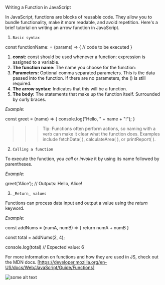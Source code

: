 Writing a Function in JavaScript

In JavaScript, functions are blocks of reusable code. They allow you to bundle functionality, make it more readable, and avoid repetition. Here's a brief tutorial on writing an arrow function in JavaScript.

1. ```Basic syntax```

const functionName: = (params) => {
  // code to be executed
}

1. **const:** const should be used whenever a function: expression is assigned to a variable.
2. **The function name:** The name you choose for the function:
3. **Parameters:** Optional comma separated parameters. This is the data passed into the function. If there are no parameters, the () is still required.
4. **The arrow syntax:** Indicates that this will be a function.
5. **The body:** The statements that make up the function itself. Surrounded by curly braces.

_Example_:

const greet = (name) => {
  console.log("Hello, " + name + "!");
}

>>> Tip: Functions often perform actions, so naming with a verb can make it clear what the function does. Examples include fetchData( ), calculateArea( ), or printReport( ). 


2. ```Calling a function```

To execute the function, you *call* or _invoke_ it by using its name followed by parentheses.

_Example_:

greet('Alice'); // Outputs: Hello, Alice!

3. ```_Return_ values```

Functions can process data input and output a value using the *return* keyword.

*Example*: 

const addNums = (numA, numB) => {
  return numA + numB
}

const total = addNums(2, 4);

console.log(total) // Expected
value: 6

For more information on functions and how they are used in JS, check out the MDN docs. 
[https://developer.mozilla.org/en-US/docs/Web/JavaScript/Guide/Functions]


![some alt text](https://plus.unsplash.com/premium_photo-1682141390385-01da7bc2c0c9?q=80&w=1246&auto=format&fit=crop&ixlib=rb-4.0.3&ixid=M3wxMjA3fDB8MHxwaG90by1wYWdlfHx8fGVufDB8fHx8fA%3D%3D)


